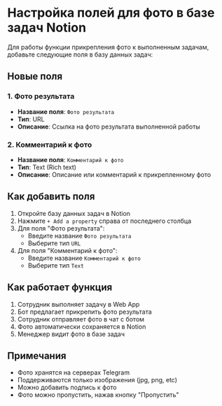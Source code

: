# Настройка полей для фото в базе задач Notion

Для работы функции прикрепления фото к выполненным задачам, добавьте следующие поля в базу данных задач:

## Новые поля

### 1. Фото результата
- **Название поля**: `Фото результата`
- **Тип**: URL
- **Описание**: Ссылка на фото результата выполненной работы

### 2. Комментарий к фото
- **Название поля**: `Комментарий к фото`
- **Тип**: Text (Rich text)
- **Описание**: Описание или комментарий к прикрепленному фото

## Как добавить поля

1. Откройте базу данных задач в Notion
2. Нажмите `+ Add a property` справа от последнего столбца
3. Для поля "Фото результата":
   - Введите название `Фото результата`
   - Выберите тип `URL`
4. Для поля "Комментарий к фото":
   - Введите название `Комментарий к фото`
   - Выберите тип `Text`

## Как работает функция

1. Сотрудник выполняет задачу в Web App
2. Бот предлагает прикрепить фото результата
3. Сотрудник отправляет фото в чат с ботом
4. Фото автоматически сохраняется в Notion
5. Менеджер видит фото в базе задач

## Примечания

- Фото хранятся на серверах Telegram
- Поддерживаются только изображения (jpg, png, etc)
- Можно добавить подпись к фото
- Фото можно пропустить, нажав кнопку "Пропустить"